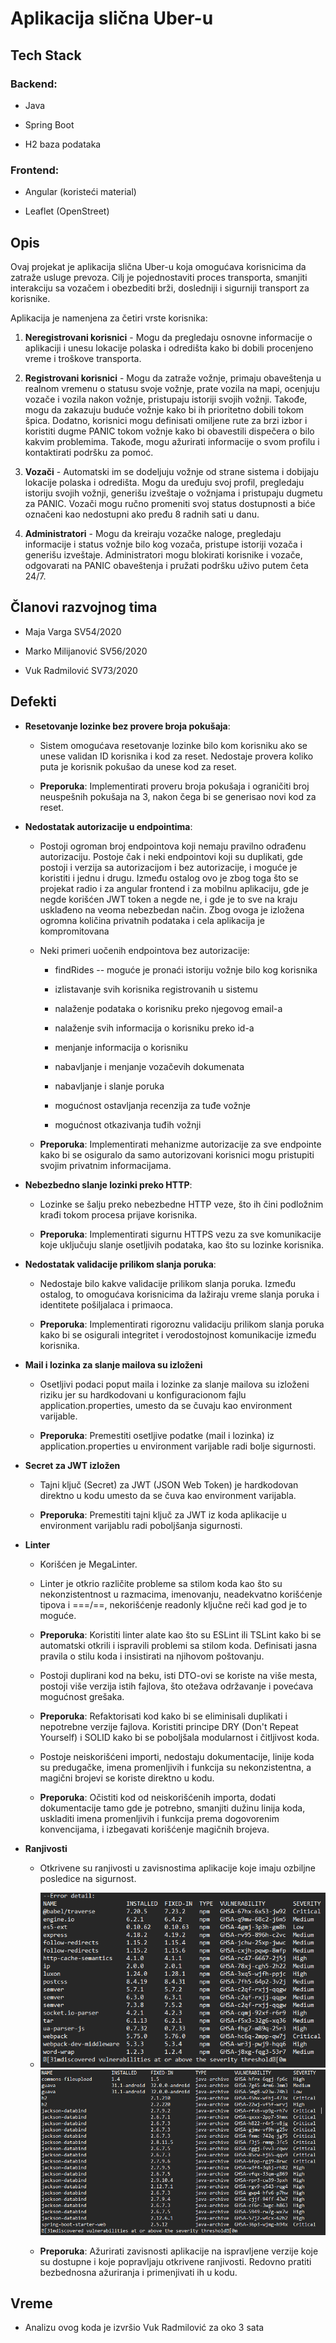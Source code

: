 # Aplikacija slična Uber-u

## Tech Stack

### Backend:

-   Java

-   Spring Boot

-   H2 baza podataka

### Frontend:

-   Angular (koristeći material)

-   Leaflet (OpenStreet)

## Opis

Ovaj projekat je aplikacija slična Uber-u koja omogućava korisnicima da
zatraže usluge prevoza. Cilj je pojednostaviti proces transporta,
smanjiti interakciju sa vozačem i obezbediti brži, dosledniji i
sigurniji transport za korisnike. 

Aplikacija je namenjena za četiri vrste korisnika:

1.  **Neregistrovani korisnici** - Mogu da pregledaju osnovne
    informacije o aplikaciji i unesu lokacije polaska i odredišta kako
    bi dobili procenjeno vreme i troškove transporta.

2.  **Registrovani korisnici** - Mogu da zatraže vožnje, primaju
    obaveštenja u realnom vremenu o statusu svoje vožnje, prate vozila
    na mapi, ocenjuju vozače i vozila nakon vožnje, pristupaju istoriji
    svojih vožnji. Takođe, mogu da zakazuju buduće vožnje kako bi ih
    prioritetno dobili tokom špica. Dodatno, korisnici mogu definisati
    omiljene rute za brzi izbor i koristiti dugme PANIC tokom vožnje
    kako bi obavestili dispečera o bilo kakvim problemima. Takođe, mogu
    ažurirati informacije o svom profilu i kontaktirati podršku za
    pomoć.

3.  **Vozači** - Automatski im se dodeljuju vožnje od strane sistema i
    dobijaju lokacije polaska i odredišta. Mogu da uređuju svoj profil,
    pregledaju istoriju svojih vožnji, generišu izveštaje o vožnjama i
    pristupaju dugmetu za PANIC. Vozači mogu ručno promeniti svoj status
    dostupnosti a biće označeni kao nedostupni ako pređu 8 radnih sati u
    danu.

4.  **Administratori** - Mogu da kreiraju vozačke naloge, pregledaju
    informacije i status vožnje bilo kog vozača, pristupe istoriji
    vozača i generišu izveštaje. Administratori mogu blokirati korisnike
    i vozače, odgovarati na PANIC obaveštenja i pružati podršku uživo
    putem četa 24/7.

## Članovi razvojnog tima

-   Maja Varga SV54/2020

-   Marko Milijanović SV56/2020

-   Vuk Radmilović SV73/2020

## Defekti

-   **Resetovanje lozinke bez provere broja pokušaja**:

    -   Sistem omogućava resetovanje lozinke bilo kom korisniku ako se
        unese validan ID korisnika i kod za reset. Nedostaje provera
        koliko puta je korisnik pokušao da unese kod za reset.

    -   **Preporuka**: Implementirati proveru broja pokušaja i
        ograničiti broj neuspešnih pokušaja na 3, nakon čega bi se
        generisao novi kod za reset.

-   **Nedostatak autorizacije u endpointima**:

    -   Postoji ogroman broj endpointova koji nemaju pravilno odrađenu
        autorizaciju. Postoje čak i neki endpointovi koji su duplikati,
        gde postoji i verzija sa autorizacijom i bez autorizacije, i
        moguće je koristiti i jednu i drugu. Između ostalog ovo je zbog
        toga što se projekat radio i za angular frontend i za mobilnu
        aplikaciju, gde je negde korišćen JWT token a negde ne, i gde je
        to sve na kraju usklađeno na veoma nebezbedan način. Zbog ovoga
        je izložena ogromna količina privatnih podataka i cela
        aplikacija je kompromitovana

    -   Neki primeri uočenih endpointova bez autorizacije:

        -   findRides -- moguće je pronaći istoriju vožnje bilo kog
            korisnika

        -   izlistavanje svih korisnika registrovanih u sistemu

        -   nalaženje podataka o korisniku preko njegovog email-a

        -   nalaženje svih informacija o korisniku preko id-a

        -   menjanje informacija o korisniku

        -   nabavljanje i menjanje vozačevih dokumenata

        -   nabavljanje i slanje poruka

        -   mogućnost ostavljanja recenzija za tuđe vožnje

        -   mogućnost otkazivanja tuđih vožnji

    -   **Preporuka**: Implementirati mehanizme autorizacije za sve
        endpointe kako bi se osiguralo da samo autorizovani korisnici
        mogu pristupiti svojim privatnim informacijama.

-   **Nebezbedno slanje lozinki preko HTTP**:

    -   Lozinke se šalju preko nebezbedne HTTP veze, što ih čini
        podložnim krađi tokom procesa prijave korisnika.

    -   **Preporuka**: Implementirati sigurnu HTTPS vezu za sve
        komunikacije koje uključuju slanje osetljivih podataka, kao što
        su lozinke korisnika.

-   **Nedostatak validacije prilikom slanja poruka**:

    -   Nedostaje bilo kakve validacije prilikom slanja poruka. Između
        ostalog, to omogućava korisnicima da lažiraju vreme slanja
        poruka i identitete pošiljalaca i primaoca.

    -   **Preporuka**: Implementirati rigoroznu validaciju prilikom
        slanja poruka kako bi se osigurali integritet i verodostojnost
        komunikacije između korisnika.

-   **Mail i lozinka za slanje mailova su izloženi**

    -   Osetljivi podaci poput maila i lozinke za slanje mailova su
        izloženi riziku jer su hardkodovani u konfiguracionom fajlu
        application.properties, umesto da se čuvaju kao environment
        varijable.

    -   **Preporuka**: Premestiti osetljive podatke (mail i lozinka) iz
        application.properties u environment varijable radi bolje
        sigurnosti.

-   **Secret za JWT izložen**

    -   Tajni ključ (Secret) za JWT (JSON Web Token) je hardkodovan
        direktno u kodu umesto da se čuva kao environment varijabla.

    -   **Preporuka**: Premestiti tajni ključ za JWT iz koda aplikacije
        u environment varijablu radi poboljšanja sigurnosti.

-   **Linter**

    -   Korišćen je MegaLinter.

    -   Linter je otkrio različite probleme sa stilom koda kao što su
        nekonzistentnost u razmacima, imenovanju, neadekvatno korišćenje
        tipova i ===/==, nekorišćenje readonly ključne reči kad god je
        to moguće.

    -   **Preporuka**: Koristiti linter alate kao što su ESLint ili
        TSLint kako bi se automatski otkrili i ispravili problemi sa
        stilom koda. Definisati jasna pravila o stilu koda i insistirati
        na njihovom poštovanju.

    -   Postoji duplirani kod na beku, isti DTO-ovi se koriste na više
        mesta, postoji više verzija istih fajlova, što otežava
        održavanje i povećava mogućnost grešaka.

    -   **Preporuka**: Refaktorisati kod kako bi se eliminisali
        duplikati i nepotrebne verzije fajlova. Koristiti principe DRY
        (Don\'t Repeat Yourself) i SOLID kako bi se poboljšala
        modularnost i čitljivost koda.

    -   Postoje neiskorišćeni importi, nedostaju dokumentacije, linije
        koda su predugačke, imena promenljivih i funkcija su
        nekonzistentna, a magični brojevi se koriste direktno u kodu.

    -   **Preporuka**: Očistiti kod od neiskorišćenih importa, dodati
        dokumentacije tamo gde je potrebno, smanjiti dužinu linija koda,
        uskladiti imena promenljivih i funkcija prema dogovorenim
        konvencijama, i izbegavati korišćenje magičnih brojeva.

-   **Ranjivosti**

    -   Otkrivene su ranjivosti u
        zavisnostima aplikacije koje imaju ozbiljne posledice na
        sigurnost.

    -   ![](vulnerabilities2.png) ![](vulnerabilities1.png)
    -   **Preporuka**: Ažurirati zavisnosti
        aplikacije na ispravljene verzije koje su dostupne i koje
        popravljaju otkrivene ranjivosti. Redovno pratiti bezbednosna
        ažuriranja i primenjivati ih u kodu.

## Vreme

-   Analizu ovog koda je izvršio Vuk Radmilović za oko 3 sata
